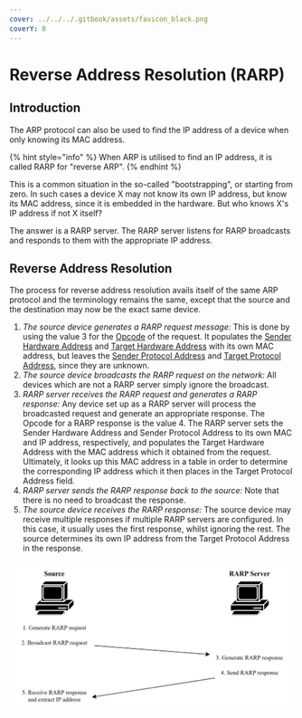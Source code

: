 ```yaml
---
cover: ../../../.gitbook/assets/favicon_black.png
coverY: 0
---
```


# Reverse Address Resolution (RARP)

## Introduction

The ARP protocol can also be used to find the IP address of a device when only knowing its MAC address.

{% hint style="info" %}
When ARP is utilised to find an IP address, it is called RARP for "reverse ARP".
{% endhint %}

This is a common situation in the so-called "bootstrapping", or starting from zero. In such cases a device X may not know its own IP address, but know its MAC address, since it is embedded in the hardware. But who knows X's IP address if not X itself?

The answer is a RARP server. The RARP server listens for RARP broadcasts and responds to them with the appropriate IP address.

## Reverse Address Resolution

The process for reverse address resolution avails itself of the same ARP protocol and the terminology remains the same, except that the source and the destination may now be the exact same device.

1. _The source device generates a RARP request message:_ This is done by using the value 3 for the [Opcode](arp-message-format.md) of the request. It populates the [Sender Hardware Address](./) and [Target Hardware Address](./) with its own MAC address, but leaves the [Sender Protocol Address](./) and [Target Protocol Address](./), since they are unknown.
2. _The source device broadcasts the RARP request on the network:_ All devices which are not a RARP server simply ignore the broadcast.
3. _RARP server receives the RARP request and generates a RARP response:_ Any device set up as a RARP server will process the broadcasted request and generate an appropriate response. The Opcode for a RARP response is the value 4. The RARP server sets the Sender Hardware Address and Sender Protocol Address to its own MAC and IP address, respectively, and populates the Target Hardware Address with the MAC address which it obtained from the request. Ultimately, it looks up this MAC address in a table in order to determine the corresponding IP address which it then places in the Target Protocol Address field.
4. _RARP server sends the RARP response back to the source:_ Note that there is no need to broadcast the response.
5. _The source device receives the RARP response:_ The source device may receive multiple responses if multiple RARP servers are configured. In this case, it usually uses the first response, whilst ignoring the rest. The source determines its own IP address from the Target Protocol Address in the response.

![](<../../../Networking/Protocols/Address Resolution Protocol (ARP)/Resources/Images/Reverse Address Resolution.svg>)
